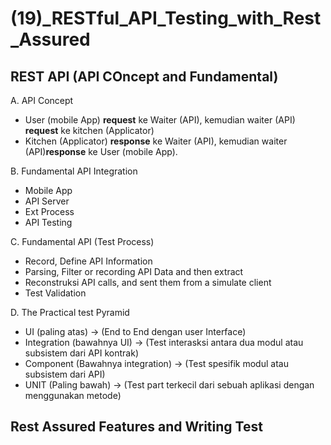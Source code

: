# (19)_RESTful_API_Testing_with_Rest_Assured

## REST API (API COncept and Fundamental)

 A. API Concept
  - User (mobile App) **request** ke Waiter (API), kemudian waiter (API) **request** ke kitchen (Applicator) 
  - Kitchen (Applicator) **response** ke Waiter (API), kemudian waiter (API)**response** ke User (mobile App).

 B. Fundamental API Integration
  - Mobile App
  - API Server
  - Ext Process
  - API Testing

 C. Fundamental API (Test Process)
  - Record, Define API Information
  - Parsing, Filter or recording API Data and then extract
  - Reconstruksi API calls, and sent them from a simulate client
  - Test Validation

 D. The Practical test Pyramid
  - UI (paling atas) -> (End to End dengan user Interface)
  - Integration (bawahnya UI) -> (Test interasksi antara dua modul atau subsistem dari API kontrak)
  - Component (Bawahnya integration) -> (Test spesifik modul atau subsistem dari API)
  - UNIT (Paling bawah) -> (Test part terkecil dari sebuah aplikasi dengan menggunakan metode)

## Rest Assured Features and Writing Test




